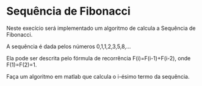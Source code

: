 # Sequência de Fibonacci

Neste execício será implementado um algoritmo de calcula a Sequência de Fibonacci.

A sequência é dada pelos números 0,1,1,2,3,5,8,...

Ela pode ser descrita pelo fórmula de recorrência F(i)=F(i-1)+F(i-2), onde F(1)=F(2)=1.

Faça um algoritmo em matlab que calcula o i-ésimo termo da sequência.

